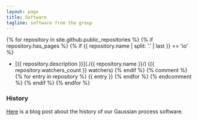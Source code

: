 ```yaml
---
layout: page
title: Software
tagline: software from the group
---
```


{% for repository in site.github.public_repositories %}
   {% if repository.has_pages %}
{% if {{ repository.name | split: '.' | last }} == 'io' %}
* [{{ repository.description }}](./{{ repository.name }}/) ({{ repository.watchers_count }} watchers)
{% endif %}
{% comment %}
{% for entry in repository %}
{{ entry }}
{% endfor %}
{% endcomment %}
  {% endif %}
{% endfor %}


### History

[Here](http://inverseprobability.com/2013/11/25/gpy-moving-from-matlab-to-python/)
is a blog post about the history of our Gaussian process software.


